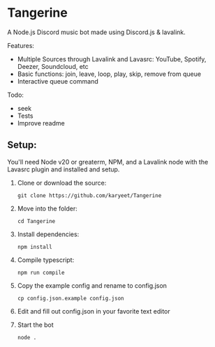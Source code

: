 # Tangerine

A Node.js Discord music bot made using Discord.js & lavalink.

Features:
- Multiple Sources through Lavalink and Lavasrc: YouTube, Spotify, Deezer, Soundcloud, etc
- Basic functions: join, leave, loop, play, skip, remove from queue
- Interactive queue command

Todo:
- seek
- Tests
- Improve readme

## Setup:

You'll need Node v20 or greaterm, NPM, and a Lavalink node with the Lavasrc plugin and installed and setup.

1. Clone or download the source: 

    ```git clone https://github.com/karyeet/Tangerine```

2. Move into the folder:

    ```cd Tangerine```

3. Install dependencies: 

    ```npm install```

4. Compile typescript: 

    ```npm run compile```

5. Copy the example config and rename to config.json

    ```cp config.json.example config.json```
6. Edit and fill out config.json in your favorite text editor

7. Start the bot

    ```node .```

    